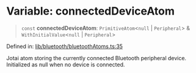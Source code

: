 # Variable: connectedDeviceAtom

> `const` **connectedDeviceAtom**: `PrimitiveAtom`\<`null` \| `Peripheral`\> & `WithInitialValue`\<`null` \| `Peripheral`\>

Defined in: [lib/bluetooth/bluetoothAtoms.ts:35](https://github.com/aldesgroup/goaldn/blob/b43e92ae42dcd6febc9c2c8f0742ef8c669d44f6/lib/bluetooth/bluetoothAtoms.ts#L35)

Jotai atom storing the currently connected Bluetooth peripheral device.
Initialized as null when no device is connected.
